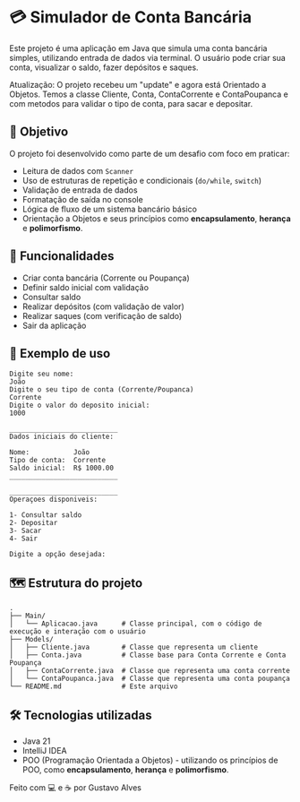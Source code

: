 # 💳 Simulador de Conta Bancária

Este projeto é uma aplicação em Java que simula uma conta bancária simples, utilizando entrada de dados via terminal. O usuário pode criar sua conta, visualizar o saldo, fazer depósitos e saques.

Atualização: O projeto recebeu um "update" e agora está Orientado a Objetos. Temos a classe Cliente, Conta, ContaCorrente e ContaPoupanca e com metodos para validar o tipo de conta, para sacar e depositar.

## 🧠 Objetivo

O projeto foi desenvolvido como parte de um desafio com foco em praticar:

- Leitura de dados com `Scanner`
- Uso de estruturas de repetição e condicionais (`do/while`, `switch`)
- Validação de entrada de dados
- Formatação de saída no console
- Lógica de fluxo de um sistema bancário básico
- Orientação a Objetos e seus princípios como **encapsulamento**, **herança** e **polimorfismo**.

## 🚀 Funcionalidades

- Criar conta bancária (Corrente ou Poupança)
- Definir saldo inicial com validação
- Consultar saldo
- Realizar depósitos (com validação de valor)
- Realizar saques (com verificação de saldo)
- Sair da aplicação

## 📸 Exemplo de uso

```text
Digite seu nome: 
João
Digite o seu tipo de conta (Corrente/Poupanca)
Corrente
Digite o valor do deposito inicial: 
1000

___________________________
Dados iniciais do cliente:

Nome:           João
Tipo de conta:  Corrente
Saldo inicial:  R$ 1000.00
___________________________

___________________________
Operaçoes disponiveis:

1- Consultar saldo
2- Depositar
3- Sacar
4- Sair

Digite a opção desejada:
```

## 🗺️ Estrutura do projeto
```
.
├── Main/
│   └── Aplicacao.java      # Classe principal, com o código de execução e interação com o usuário
├── Models/
│   ├── Cliente.java        # Classe que representa um cliente
│   ├── Conta.java          # Classe base para Conta Corrente e Conta Poupança
│   ├── ContaCorrente.java  # Classe que representa uma conta corrente
│   └── ContaPoupanca.java  # Classe que representa uma conta poupança
└── README.md               # Este arquivo
```

## 🛠️ Tecnologias utilizadas

- Java 21
- IntelliJ IDEA
- POO (Programação Orientada a Objetos) - utilizando os princípios de POO, como **encapsulamento**, **herança** e **polimorfismo**.


Feito com 💻 e ☕ por Gustavo Alves
